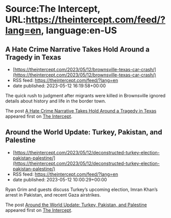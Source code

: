 # Source:The Intercept, URL:https://theintercept.com/feed/?lang=en, language:en-US

## A Hate Crime Narrative Takes Hold Around a Tragedy in Texas
 - [https://theintercept.com/2023/05/12/brownsville-texas-car-crash/](https://theintercept.com/2023/05/12/brownsville-texas-car-crash/)
 - RSS feed: https://theintercept.com/feed/?lang=en
 - date published: 2023-05-12 16:19:58+00:00

<p>The quick rush to judgment after migrants were killed in Brownsville ignored details about history and life in the border town.</p>
<p>The post <a href="https://theintercept.com/2023/05/12/brownsville-texas-car-crash/" rel="nofollow">A Hate Crime Narrative Takes Hold Around a Tragedy in Texas</a> appeared first on <a href="https://theintercept.com" rel="nofollow">The Intercept</a>.</p>

## Around the World Update: Turkey, Pakistan, and Palestine
 - [https://theintercept.com/2023/05/12/deconstructed-turkey-election-pakistan-palestine/](https://theintercept.com/2023/05/12/deconstructed-turkey-election-pakistan-palestine/)
 - RSS feed: https://theintercept.com/feed/?lang=en
 - date published: 2023-05-12 10:00:29+00:00

<p>Ryan Grim and guests discuss Turkey’s upcoming election, Imran Khan’s arrest in Pakistan, and recent Gaza airstrikes.</p>
<p>The post <a href="https://theintercept.com/2023/05/12/deconstructed-turkey-election-pakistan-palestine/" rel="nofollow">Around the World Update: Turkey, Pakistan, and Palestine</a> appeared first on <a href="https://theintercept.com" rel="nofollow">The Intercept</a>.</p>

